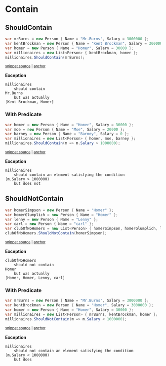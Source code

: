 # Contain


## ShouldContain

<!-- snippet: EnumerableShouldContainExamples.ShouldContain.codeSample.approved.cs -->
<a id='ee1c3145'></a>
```cs
var mrBurns = new Person { Name = "Mr.Burns", Salary = 3000000 };
var kentBrockman = new Person { Name = "Kent Brockman", Salary = 3000000 };
var homer = new Person { Name = "Homer", Salary = 30000 };
var millionaires = new List<Person> { kentBrockman, homer };
millionaires.ShouldContain(mrBurns);
```
<sup><a href='/src/DocumentationExamples/CodeExamples/EnumerableShouldContainExamples.ShouldContain.codeSample.approved.cs#L1-L5' title='Snippet source file'>snippet source</a> | <a href='#ee1c3145' title='Start of snippet'>anchor</a></sup>
<!-- endSnippet -->

**Exception**

<!-- include: EnumerableShouldContainExamples.ShouldContain.exceptionText.approved.txt -->
```
millionaires
    should contain
Mr.Burns
    but was actually
[Kent Brockman, Homer]
```
<!-- endInclude -->


### With Predicate

<!-- snippet: EnumerableShouldContainExamples.ShouldContain_Predicate.codeSample.approved.cs -->
<a id='e780f992'></a>
```cs
var homer = new Person { Name = "Homer", Salary = 30000 };
var moe = new Person { Name = "Moe", Salary = 20000 };
var barney = new Person { Name = "Barney", Salary = 0 };
var millionaires = new List<Person> { homer, moe, barney };
millionaires.ShouldContain(m => m.Salary > 1000000);
```
<sup><a href='/src/DocumentationExamples/CodeExamples/EnumerableShouldContainExamples.ShouldContain_Predicate.codeSample.approved.cs#L1-L5' title='Snippet source file'>snippet source</a> | <a href='#e780f992' title='Start of snippet'>anchor</a></sup>
<!-- endSnippet -->

**Exception**

<!-- include: EnumerableShouldContainExamples.ShouldContain_Predicate.exceptionText.approved.txt -->
```
millionaires
    should contain an element satisfying the condition
(m.Salary > 1000000)
    but does not
```
<!-- endInclude -->


## ShouldNotContain

<!-- snippet: EnumerableShouldNotContainExamples.ShouldNotContain.codeSample.approved.cs -->
<a id='d7dff7f3'></a>
```cs
var homerSimpson = new Person { Name = "Homer" };
var homerGlumplich = new Person { Name = "Homer" };
var lenny = new Person { Name = "Lenny" };
var carl = new Person { Name = "carl" };
var clubOfNoHomers = new List<Person> { homerSimpson, homerGlumplich, lenny, carl };
clubOfNoHomers.ShouldNotContain(homerSimpson);
```
<sup><a href='/src/DocumentationExamples/CodeExamples/EnumerableShouldNotContainExamples.ShouldNotContain.codeSample.approved.cs#L1-L6' title='Snippet source file'>snippet source</a> | <a href='#d7dff7f3' title='Start of snippet'>anchor</a></sup>
<!-- endSnippet -->

**Exception**

<!-- include: EnumerableShouldNotContainExamples.ShouldNotContain.exceptionText.approved.txt -->
```
clubOfNoHomers
    should not contain
Homer
    but was actually
[Homer, Homer, Lenny, carl]
```
<!-- endInclude -->


### With Predicate

<!-- snippet: EnumerableShouldNotContainExamples.ShouldNotContain_Predicate.codeSample.approved.cs -->
<a id='96ebbed1'></a>
```cs
var mrBurns = new Person { Name = "Mr.Burns", Salary = 3000000 };
var kentBrockman = new Person { Name = "Homer", Salary = 3000000 };
var homer = new Person { Name = "Homer", Salary = 30000 };
var millionaires = new List<Person> { mrBurns, kentBrockman, homer };
millionaires.ShouldNotContain(m => m.Salary < 1000000);
```
<sup><a href='/src/DocumentationExamples/CodeExamples/EnumerableShouldNotContainExamples.ShouldNotContain_Predicate.codeSample.approved.cs#L1-L5' title='Snippet source file'>snippet source</a> | <a href='#96ebbed1' title='Start of snippet'>anchor</a></sup>
<!-- endSnippet -->

**Exception**

<!-- include: EnumerableShouldNotContainExamples.ShouldNotContain_Predicate.exceptionText.approved.txt -->
```
millionaires
    should not contain an element satisfying the condition
(m.Salary < 1000000)
    but does
```
<!-- endInclude -->

